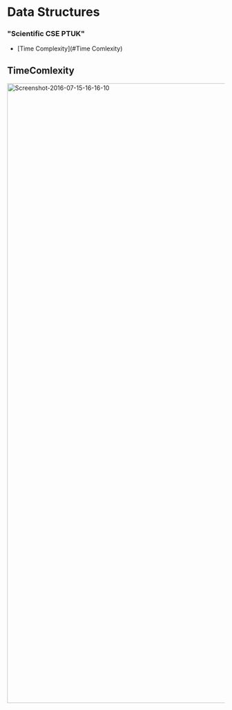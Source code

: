 
<h1>Data Structures</h1>
<h3>"Scientific CSE PTUK"</h3>


* [Time Complexity](#Time Comlexity)


## TimeComlexity
<img width="1433" alt="Screenshot-2016-07-15-16-16-10" src="https://user-images.githubusercontent.com/86553978/186654152-2564e06b-294b-4acc-82b2-86af18d6a485.png">

